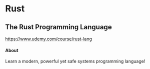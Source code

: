 # Rust


## The Rust Programming Language

https://www.udemy.com/course/rust-lang

#### About

Learn a modern, powerful yet safe systems programming language!


